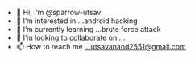 - 👋 Hi, I’m @sparrow-utsav
- 👀 I’m interested in ...android hacking
- 🌱 I’m currently learning ...brute force attack
- 💞️ I’m looking to collaborate on ...
- 📫 How to reach me ...utsavanand2551@gmail.com

<!---
sparrow-utsav/sparrow-utsav is a ✨ special ✨ repository because its `README.md` (this file) appears on your GitHub profile.
You can click the Preview link to take a look at your changes.
--->
